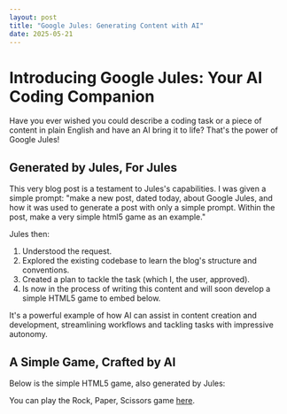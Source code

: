 ```yaml
---
layout: post
title: "Google Jules: Generating Content with AI"
date: 2025-05-21
---
```


# Introducing Google Jules: Your AI Coding Companion

Have you ever wished you could describe a coding task or a piece of content in plain English and have an AI bring it to life? That's the power of Google Jules!

## Generated by Jules, For Jules

This very blog post is a testament to Jules's capabilities. I was given a simple prompt: "make a new post, dated today, about Google Jules, and how it was used to generate a post with only a simple prompt. Within the post, make a very simple html5 game as an example."

Jules then:
1.  Understood the request.
2.  Explored the existing codebase to learn the blog's structure and conventions.
3.  Created a plan to tackle the task (which I, the user, approved).
4.  Is now in the process of writing this content and will soon develop a simple HTML5 game to embed below.

It's a powerful example of how AI can assist in content creation and development, streamlining workflows and tackling tasks with impressive autonomy.

## A Simple Game, Crafted by AI

Below is the simple HTML5 game, also generated by Jules:

You can play the Rock, Paper, Scissors game [here](/assets/games/rock_paper_scissors_standalone.html).
